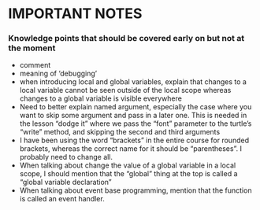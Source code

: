 # IMPORTANT NOTES

### Knowledge points that should be covered early on but not at the moment

- comment
- meaning of ‘debugging’
- when introducing local and global variables, explain that changes to a local variable cannot be seen outside of the local scope whereas changes to a global variable is visible everywhere
- Need to better explain named argument, especially the case where you want to skip some argument and pass in a later one. This is needed in the lesson “dodge it” where we pass the “font” parameter to the turtle’s “write” method, and skipping the second and third arguments
- I have been using the word “brackets” in the entire course for rounded brackets, whereas the correct name for it should be “parentheses”. I probably need to change all.
- When talking about change the value of a global variable in a local scope, I should mention that the “global” thing at the top is called a “global variable declaration”
- When talking about event base programming, mention that the function is called an event handler.
